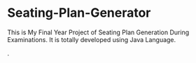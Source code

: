 # Seating-Plan-Generator

This is My Final Year Project of Seating Plan Generation During Examinations. It is totally developed using Java Language.


















































































































































.






































